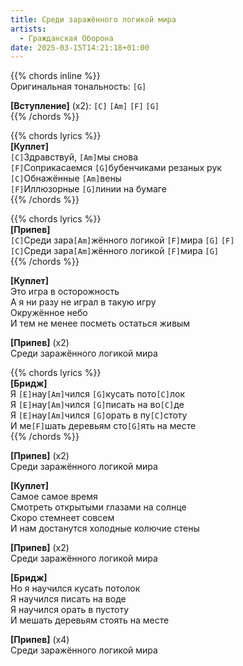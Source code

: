 ```yaml
---
title: Среди заражённого логикой мира
artists: 
  - Гражданская Оборона
date: 2025-03-15T14:21:18+01:00
---
```


{{% chords inline %}}  
Оригинальная тональность: `[G]`
  
**[Вступление]** (х2): `[С]` `[Am]` `[F]` `[G]`  
{{% /chords %}}

{{% chords lyrics %}}  
**[Куплет]**  
`[С]`Здравствуй, `[Am]`мы снова  
`[F]`Соприкасаемся `[G]`бубенчиками резаных рук  
`[С]`Обнажённые `[Am]`вены  
`[F]`Иллюзорные `[G]`линии на бумаге  
{{% /chords %}}

{{% chords lyrics %}}  
**[Припев]**  
`[С]`Среди зара`[Am]`жённого логикой `[F]`мира `[G]` `[F]`  
`[С]`Среди зара`[Am]`жённого логикой `[F]`мира `[G]`  
{{% /chords %}}

**[Куплет]**  
Это игра в осторожность  
А я ни разу не играл в такую игру  
Окружённое небо  
И тем не менее посметь остаться живым

**[Припев]** (x2)  
Среди заражённого логикой мира

{{% chords lyrics %}}  
**[Бридж]**  
Я `[E]`нау`[Am]`чился `[G]`кусать пото`[C]`лок  
Я `[E]`нау`[Am]`чился `[G]`писать на во`[C]`де  
Я `[E]`нау`[Am]`чился `[G]`орать в пу`[C]`стоту  
И ме`[F]`шать деревьям сто`[G]`ять на месте  
{{% /chords %}}

**[Припев]** (x2)  
Среди заражённого логикой мира

**[Куплет]**  
Самое самое время  
Смотреть открытыми глазами на солнце  
Скоро стемнеет совсем  
И нам достанутся холодные колючие стены

**[Припев]** (x2)  
Среди заражённого логикой мира

**[Бридж]**  
Но я научился кусать потолок  
Я научился писать на воде  
Я научился орать в пустоту  
И мешать деревьям стоять на месте  

**[Припев]** (x4)  
Среди заражённого логикой мира
